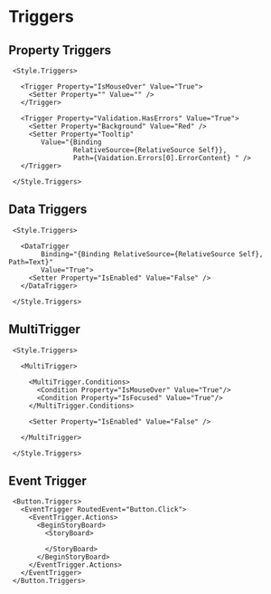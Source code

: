 
# Triggers

## Property Triggers

     <Style.Triggers>

       <Trigger Property="IsMouseOver" Value="True">
         <Setter Property="" Value="" />
       </Trigger>

       <Trigger Property="Validation.HasErrors" Value="True">
         <Setter Property="Background" Value="Red" />
         <Setter Property="Tooltip" 
            Value="{Binding 
                    RelativeSource={RelativeSource Self}},
                    Path={Vaidation.Errors[0].ErrorContent} " />
       </Trigger>

     </Style.Triggers>

## Data Triggers

     <Style.Triggers>

       <DataTrigger 
            Binding="{Binding RelativeSource={RelativeSource Self}, Path=Text}" 
            Value="True">
         <Setter Property="IsEnabled" Value="False" />
       </DataTrigger>

     </Style.Triggers>

## MultiTrigger

     <Style.Triggers>

       <MultiTrigger>

         <MultiTrigger.Conditions>
           <Condition Property="IsMouseOver" Value="True"/>
           <Condition Property="IsFocused" Value="True"/>
         </MultiTrigger.Conditions>

         <Setter Property="IsEnabled" Value="False" />

       </MultiTrigger>

     </Style.Triggers>

## Event Trigger

     <Button.Triggers>
       <EventTrigger RoutedEvent="Button.Click">
         <EventTrigger.Actions>
           <BeginStoryBoard>
             <StoryBoard>

             </StoryBoard>
           </BeginStoryBoard>
         </EventTrigger.Actions>
       </EventTrigger>
     </Button.Triggers>
